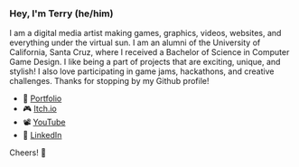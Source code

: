 ### Hey, I'm Terry (he/him)

I am a digital media artist making games, graphics, videos, websites, and everything under the virtual sun. I am an alumni of the University of California, Santa Cruz, where I received a Bachelor of Science in Computer Game Design. I like being a part of projects that are exciting, unique, and stylish! I also love participating in game jams, hackathons, and creative challenges. Thanks for stopping by my Github profile!


* 🌴 [Portfolio](https://terrydubois.io)
* 🎮 [Itch.io](https://terrydubois.itch.io)
* 📽️ [YouTube](https://www.youtube.com/channel/UCit9EfM6UoolH9nxo4k8WeQ)
* 💼 [LinkedIn](https://www.linkedin.com/in/terry-dubois/)

Cheers! 🥂
